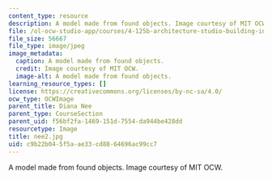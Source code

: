 ```yaml
---
content_type: resource
description: A model made from found objects. Image courtesy of MIT OCW.
file: /ol-ocw-studio-app/courses/4-125b-architecture-studio-building-in-landscapes-fall-2005/c9b22b045f5aae33cd8864696ac99cc7_nee2.jpg
file_size: 56667
file_type: image/jpeg
image_metadata:
  caption: A model made from found objects.
  credit: Image courtesy of MIT OCW.
  image-alt: A model made from found objects.
learning_resource_types: []
license: https://creativecommons.org/licenses/by-nc-sa/4.0/
ocw_type: OCWImage
parent_title: Diana Nee
parent_type: CourseSection
parent_uid: f56bf2fa-1469-151d-7554-da944be428dd
resourcetype: Image
title: nee2.jpg
uid: c9b22b04-5f5a-ae33-cd88-64696ac99cc7
---
```

A model made from found objects. Image courtesy of MIT OCW.